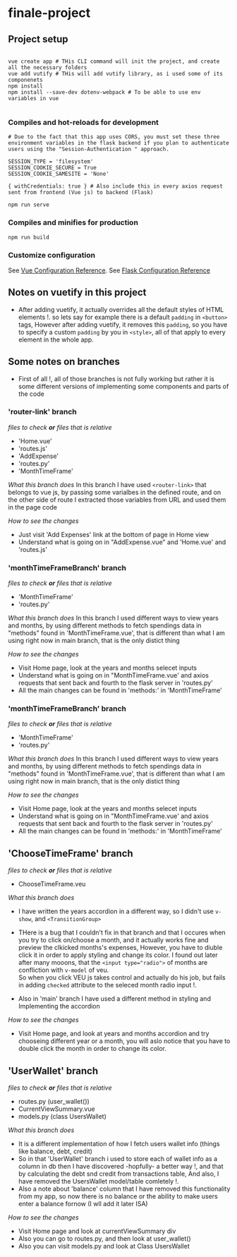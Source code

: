 # finale-project

## Project setup

```

vue create app # THis CLI command will init the project, and create all the necessary folders
vue add vutify # THis will add vutify library, as i used some of its componenets
npm install
npm install --save-dev dotenv-webpack # To be able to use env variables in vue


```


### Compiles and hot-reloads for development
```
# Due to the fact that this app uses CORS, you must set these three environment variables in the flask backend if you plan to authenticate users using the "Session-Authentication " approach.

SESSION_TYPE = 'filesystem'
SESSION_COOKIE_SECURE = True 
SESSION_COOKIE_SAMESITE = 'None' 

{ withCredentials: true } # Also include this in every axios request sent from frontend (Vue js) to backend (Flask)

npm run serve
```

### Compiles and minifies for production
```
npm run build
```

### Customize configuration
See [Vue Configuration Reference](https://cli.vuejs.org/config/).
See [Flask Configuration Reference](https://flask.palletsprojects.com/en/2.3.x/config/)



## Notes on vuetify in this project

- After adding vuetify, it actually overrides all the default styles of HTML elements !. so lets say for example there is a default `padding` in `<button>` tags, However after adding vuetify, it removes this `padding`, so you have to specify a custom `padding` by you in `<style>`, all of that apply to every element in the whole app.
## Some notes on branches
- First of all !, all of those branches is not fully working but rather it is some different versions of implementing some components and parts of the code   

### 'router-link' branch
*files to check **or** files that is relative*
- 'Home.vue'
- 'routes.js'
- 'AddExpense'
- 'routes.py'
- 'MonthTimeFrame'

*What this branch does*
In this branch I have used `<router-link>` that belongs to vue js, by passing some varialbes in the defined route, and on the other side of route I extracted those variables from URL and used them in the page code

*How to see the changes*
- Just visit 'Add Expenses' link at the bottom of page in Home view  
- Understand what is going on in "AddExpense.vue" and 'Home.vue' and 'routes.js'

### 'monthTimeFrameBranch' branch
*files to check **or** files that is relative*
- 'MonthTimeFrame'
- 'routes.py'

*What this branch does*
In this branch I used different ways to view years and months, by using different methods to fetch spendings data in "methods" found in 'MonthTimeFrame.vue', that is different than what I am using right now in main branch, that is the only distict thing   

*How to see the changes*
- Visit Home page, look at the years and months selecet inputs
- Understand what is going on in "MonthTimeFrame.vue' and axios requests that sent back and fourth to the flask server in 'routes.py'
- All the main changes can be found in 'methods:' in 'MonthTimeFrame'
### 'monthTimeFrameBranch' branch
*files to check **or** files that is relative*
- 'MonthTimeFrame'
- 'routes.py'

*What this branch does*
In this branch I used different ways to view years and months, by using different methods to fetch spendings data in "methods" found in 'MonthTimeFrame.vue', that is different than what I am using right now in main branch, that is the only distict thing   

*How to see the changes*
- Visit Home page, look at the years and months selecet inputs
- Understand what is going on in "MonthTimeFrame.vue' and axios requests that sent back and fourth to the flask server in 'routes.py'
- All the main changes can be found in 'methods:' in 'MonthTimeFrame'  

## 'ChooseTimeFrame' branch 

*files to check **or** files that is relative*
- ChooseTimeFrame.veu

*What this branch does*
- I have written the years accordion in a different way, so I didn't use `v-show`, and `<TransitionGroup>`
- THere is a bug that I couldn't fix in that branch and that I occures when you try to click on/choose a month, and it actually works fine and preview the clkicked months's expenses, However, you have to diuble click it in order to apply styling and change its color.
I found out later after many mooons, that the `<input type="radio">` of months are confliction with `v-model` of veu.  
So when you click VEU js takes control and actually do his job, but fails in adding `checked` attribute to the seleced month radio input !.  

- Also in 'main' branch I have used a different method in styling and Implementing the accordion 

*How to see the changes*
- Visit Home page, and look at years and months accordion and try chooseing different year or a month, you will aslo notice that you have to double click the month in order to change its color.

## 'UserWallet' branch 

*files to check **or** files that is relative*
- routes.py (user_wallet())
- CurrentViewSummary.vue
- models.py (class UsersWallet)

*What this branch does*
- It is a different implementation of how I fetch users wallet info (things like balance, debt, credit)
- So in that 'UserWallet' branch i used to store each of wallet info as a column in db then I have discovered -hopfully- a better way !, and that by calculating the debt snd credit from transactions table, And also, I have removed the UsersWallet model/table comletely !.
- Also a note about 'balance' column that I have removed this functionality from my app, so now there is no balance or the ability to make users enter a balance  fornow (I wll add it later ISA) 


*How to see the changes*
- Visit Home page and look at currentViewSummary div
- Also you can go to routes.py, and then look at user_wallet()
- Also you can visit models.py and look at Class UsersWallet

